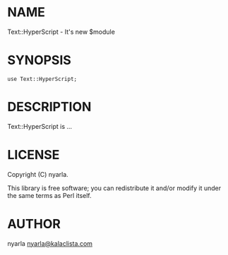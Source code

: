 
# NAME

Text::HyperScript - It's new $module

# SYNOPSIS

    use Text::HyperScript;

# DESCRIPTION

Text::HyperScript is ...

# LICENSE

Copyright (C) nyarla.

This library is free software; you can redistribute it and/or modify
it under the same terms as Perl itself.

# AUTHOR

nyarla <nyarla@kalaclista.com>
